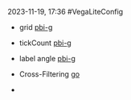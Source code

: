 2023-11-19, 17:36
#VegaLiteConfig

* grid [pbi-g](https://youtu.be/gFePk2vA3-Y?t=1445)
* tickCount [pbi-g](https://youtu.be/gFePk2vA3-Y?t=1475)
* label angle [pbi-g](https://youtu.be/gFePk2vA3-Y?t=1630)


* Cross-Filtering [go](https://youtu.be/gFePk2vA3-Y?t=1655)
* 


 